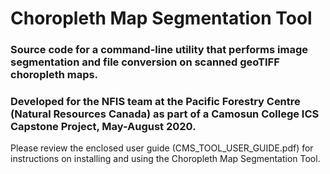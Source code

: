 # Choropleth Map Segmentation Tool
### Source code for a command-line utility that performs image segmentation and file conversion on scanned geoTIFF choropleth maps.  
### Developed for the NFIS team at the Pacific Forestry Centre (Natural Resources Canada) as part of a Camosun College ICS Capstone Project, May-August 2020.

Please review the enclosed user guide (CMS_TOOL_USER_GUIDE.pdf) for instructions on installing and using the Choropleth Map Segmentation Tool.
